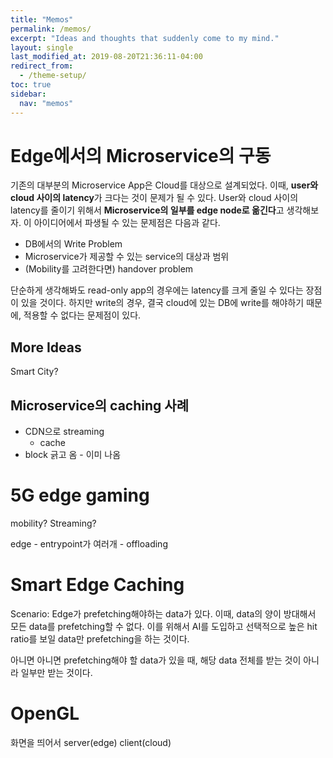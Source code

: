 ```yaml
---
title: "Memos"
permalink: /memos/
excerpt: "Ideas and thoughts that suddenly come to my mind."
layout: single
last_modified_at: 2019-08-20T21:36:11-04:00
redirect_from:
  - /theme-setup/
toc: true
sidebar:
  nav: "memos"
---
```

# Edge에서의 Microservice의 구동
기존의 대부분의 Microservice App은 Cloud를 대상으로 설계되었다.
이때, **user와 cloud 사이의 latency**가 크다는 것이 문제가 될 수 있다.
User와 cloud 사이의 latency를 줄이기 위해서 **Microservice의 일부를 edge node로 옮긴다**고 생각해보자.
이 아이디어에서 파생될 수 있는 문제점은 다음과 같다.
 * DB에서의 Write Problem
 * Microservice가 제공할 수 있는 service의 대상과 범위
 * (Mobility를 고려한다면) handover problem

단순하게 생각해봐도 read-only app의 경우에는 latency를 크게 줄일 수 있다는 장점이 있을 것이다. 하지만 write의 경우, 결국 cloud에 있는 DB에 write를 해야하기 때문에, 적용할 수 없다는 문제점이 있다.
 
## More Ideas
Smart City?

## Microservice의 caching 사례
 * CDN으로 streaming
   * cache
 * block 긁고 옴 - 이미 나옴

# 5G edge gaming
mobility?
Streaming?

edge - entrypoint가 여러개 - offloading

# Smart Edge Caching
Scenario: Edge가 prefetching해야하는 data가 있다.
이때, data의 양이 방대해서 모든 data를 prefetching할 수 없다.
이를 위해서 AI를 도입하고 선택적으로 높은 hit ratio를 보일 data만 prefetching을 하는 것이다.

아니면 아니면
prefetching해야 할 data가 있을 때,
해당 data 전체를 받는 것이 아니라 일부만 받는 것이다.

# OpenGL
화면을 띄어서
server(edge) client(cloud)
